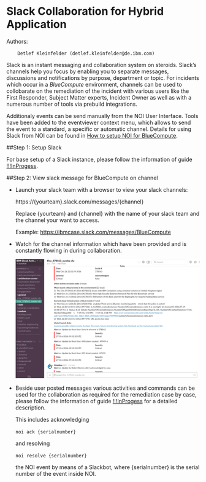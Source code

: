 # Slack Collaboration for Hybrid Application

 Authors: 	
			
		Detlef Kleinfelder (detlef.kleinfelder@de.ibm.com)
		
		
Slack is an instant messaging and collaboration system on steroids. Slack’s channels help you focus by enabling you to separate messages, discussions and notifications by purpose, department or topic. For incidents which occur in a _BlueCompute_ environment, channels can be used to collobarate on the remediation of the incident with various users like the First Responder, Subject Matter experts, Incident Owner as well as with a numerous number of tools via prebuild integrations.
  


Additionaly events can be send manually from the NOI User Interface. Tools have been added to the eventviewer context menu, which allows to send the event to a standard, a specific or automatic channel. Details for using Slack from NOI can be found in [How to setup NOI for BlueCompute](https://github.com/ibm-cloud-architecture/refarch-cloudnative-csmo/blob/master/doc/EventMgmt/NOI/NOI.md).

##Step 1: Setup Slack


For base setup of a Slack instance, please follow the information of guide [!!!InProgess](InProgess).


##Step 2: View slack message for BlueCompute on channel 

+ Launch your slack team with a browser to view your slack channels:

    https://{yourteam}.slack.com/messages/{channel}

    Replace {yourteam} and {channel} with the name of your slack team and the channel your want to access. 
    
    Example: https://ibmcase.slack.com/messages/BlueCompute

+ Watch for the channel information which have been provided and is constantly flowing in during collaboration.

    ![Slack Channel](Slack_378563_channel.gif)

+ Beside user posted messages various activities and commands can be used for the collaboration as required for the remediation case by case, please follow the information of guide [!!!InProgess](InProgess) for a detailed description. 

    This includes acknowledging 

    `noi ack {serialnumber}`

    and resolving 

    `noi resolve {serialnumber}`

    the NOI event by means of a Slackbot, where {serialnumber} is the serial number of the event inside NOI.




